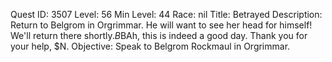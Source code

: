 Quest ID: 3507
Level: 56
Min Level: 44
Race: nil
Title: Betrayed
Description: Return to Belgrom in Orgrimmar. He will want to see her head for himself! We'll return there shortly.$B$BAh, this is indeed a good day. Thank you for your help, $N.
Objective: Speak to Belgrom Rockmaul in Orgrimmar.
